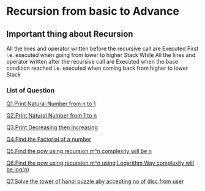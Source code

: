 # Recursion from basic to Advance 


## Important thing about Recursion
All the lines and operator written before the recursive call are Executed First i.e. executed when going from lower to higher Stack
While All the lines and operator written after the recursive call are Executed when the base condition reached i.e. executed when coming back from higher to lower Stack

### List of Question

[Q1.Print Natural Number from n to 1](./Questions/naturalNumber.java)

[Q2.Print Natural Number from 1 to n](./Questions/natIncreasing.java)

[Q3.Print Decreasing then Increasing](./Questions/incDec.java)

[Q4.Find the Factorial of a number](./Questions/fact.java)

[Q5.Find the pow using recursion m^n complexity will be n](./Questions/pow.java)

[Q6.Find the pow using recursion m^n using Logarithm Way complexity will be log(n)](./Questions/powLog.java)

[Q7.Solve the tower of hanoi puzzle aby accepting no of disc from user](./Questions/towerOfHanoi.java)


